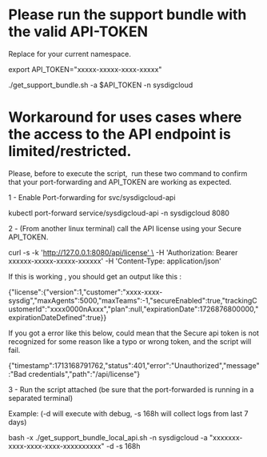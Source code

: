 # Please run the support bundle with the valid API-TOKEN
  Replace for your current namespace.

export API_TOKEN="xxxxx-xxxxx-xxxx-xxxxx"

./get_support_bundle.sh -a $API_TOKEN -n sysdigcloud


# Workaround for uses cases where the access to the API endpoint is limited/restricted.

Please, before to execute the script,  run these two command to confirm that your port-forwarding and API_TOKEN are working as expected.

1 - Enable Port-forwarding for svc/sysdigcloud-api

kubectl port-forward service/sysdigcloud-api -n sysdigcloud 8080

2 - (From another linux terminal) call the API license using your Secure API_TOKEN.

curl -s -k 'http://127.0.0.1:8080/api/license' \
-H 'Authorization: Bearer xxxxxx-xxxxx-xxxxx-xxxxxx' -H 'Content-Type: application/json'

If this is working , you should get an output like this :

{"license":{"version":1,"customer":"xxxx-xxxx-sysdig","maxAgents":5000,"maxTeams":-1,"secureEnabled":true,"trackingCustomerId":"xxxx0000nAxxx","plan":null,"expirationDate":1726876800000,"expirationDateDefined":true}}

If you got a error like this below, could mean that the Secure api token is not recognized for some reason like a typo or wrong token, and the script will fail.

{"timestamp":1713168791762,"status":401,"error":"Unauthorized","message":"Bad credentials","path":"/api/license"}


3 - Run the script attached (be sure that the port-forwarded is running in a separated terminal)

Example:
(-d will execute with debug, -s 168h will collect logs from last 7 days)

bash -x ./get_support_bundle_local_api.sh -n sysdigcloud -a "xxxxxxx-xxxx-xxxx-xxxx-xxxxxxxxxx" -d -s 168h

